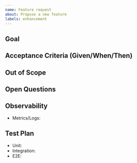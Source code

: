 ```yaml
---
name: Feature request
about: Propose a new feature
labels: enhancement
---
```


## Goal

## Acceptance Criteria (Given/When/Then)

## Out of Scope

## Open Questions

## Observability
- Metrics/Logs:

## Test Plan
- Unit:
- Integration:
- E2E:
